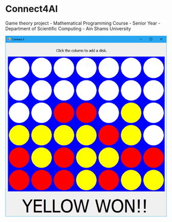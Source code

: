 # Connect4AI
Game theory project - Mathematical Programming Course - Senior Year - Department of Scientific Computing - Ain Shams University



![alt tag](https://raw.githubusercontent.com/AghiadHaloul/Connect4AI/master/Screenshot.PNG?token=AKFepRAkW2dltLnh-cpJWI0hCz24Rsrmks5YaZaiwA%3D%3D)
